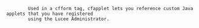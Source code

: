 
			Used in a cfform tag, cfapplet lets you reference custom Java applets that you have registered
			using the Lucee Administrator.
		